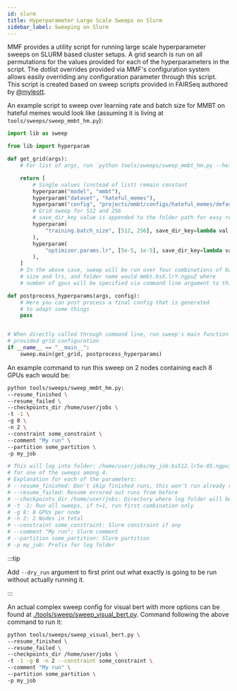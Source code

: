```yaml
---
id: slurm
title: Hyperparameter Large Scale Sweeps on Slurm
sidebar_label: Sweeping on Slurm
---
```


MMF provides a utility script for running large scale hyperparameter sweeps on SLURM based cluster setups. A grid search is run on all permutations for the values provided for each of the hyperparameters in the script. The dotlist overrides provided via MMF's configuration system allows easily overriding any configuration parameter through this script. This script is created based on sweep scripts provided in FAIRSeq authored by [@myleott](https://github.com/myleott).

An example script to sweep over learning rate and batch size for MMBT on hateful memes would look like (assuming it is living at `tools/sweeps/sweep_mmbt_hm.py`):

```py
import lib as sweep

from lib import hyperparam

def get_grid(args):
    # For list of args, run `python tools/sweeps/sweep_mmbt_hm.py --help`.

    return [
        # Single values (instead of list) remain constant
        hyperparam("model", "mmbt"),
        hyperparam("dataset", "hateful_memes"),
        hyperparam("config", "projects/mmbt/configs/hateful_memes/defaults.yaml"),
        # Grid sweep for 512 and 256
        # save_dir_key value is appended to the folder path for easy recognition
        hyperparam(
            "training.batch_size", [512, 256], save_dir_key=lambda val: f"bs{val}"
        ),
        hyperparam(
            "optimizer.params.lr", [5e-5, 1e-5], save_dir_key=lambda val: f"lr{val}"
        ),
    ]
    # In the above case, sweep will be run over four combinations of batch
    # size and lrs, and folder name would mmbt.bsX.lrY.ngpuZ where
    # number of gpus will be specified via command line argument to this script

def postprocess_hyperparams(args, config):
    # Here you can post process a final config that is generated
    # to adapt some things
    pass


# When directly called through command line, run sweep's main function with
# provided grid configuration
if __name__ == "__main__":
    sweep.main(get_grid, postprocess_hyperparams)
```

An example command to run this sweep on 2 nodes containing each 8 GPUs each would be:

```sh
python tools/sweeps/sweep_mmbt_hm.py:
--resume_finished \
--resume_failed \
--checkpoints_dir /home/user/jobs \
-t -1 \
-g 8 \
-n 2 \
--constraint some_constraint \
--comment "My run" \
--partition some_partition \
-p my_job

# This will log into folder: /home/user/jobs/my_job.bs512.lr5e-05.ngpu16/
# for one of the sweeps among 4.
# Explanation for each of the parameters:
# --resume_finished: Don't skip finished runs, this won't run already running jobs
# --resume_failed: Resume errored out runs from before
# --checkpoints_dir /home/user/jobs: Directory where log folder will be created
# -t -1: Run all sweeps, if t=1, run first combination only
# -g 8: 8 GPUs per node
# -n 2: 2 Nodes in total
# --constraint some_constraint: Slurm constraint if any
# --comment "My run": Slurm comment
# --partition some_partition: Slurm partition
# -p my_job: Prefix for log folder
```

:::tip

Add `--dry_run` argument to first print out what exactly is going to be run without actually running it.

:::

An actual complex sweep config for visual bert with more options can be found at [./tools/sweep/sweep_visual_bert.py](https://github.com/facebookresearch/mmf/blob/master/tools/sweeps/sweep_visual_bert.py). Command following the above command to run it:

```sh
python tools/sweeps/sweep_visual_bert.py \
--resume_finished \
--resume_failed \
--checkpoints_dir /home/user/jobs \
-t -1 -g 8 -n 2 --constraint some_constraint \
--comment "My run" \
--partition some_partition \
-p my_job
```
